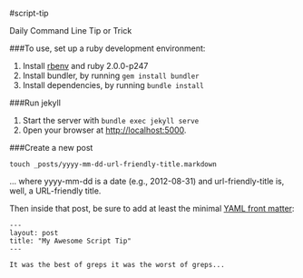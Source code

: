 #script-tip

Daily Command Line Tip or Trick



###To use, set up a ruby development environment:

1. Install [rbenv](https://github.com/sstephenson/rbenv) and ruby 2.0.0-p247
1. Install bundler, by running `gem install bundler`
1. Install dependencies, by running `bundle install`


###Run jekyll

1. Start the server with `bundle exec jekyll serve`
1. 0pen your browser at [http://localhost:5000](http://localhost:5000).


###Create a new post


    touch _posts/yyyy-mm-dd-url-friendly-title.markdown

... where yyyy-mm-dd is a date (e.g., 2012-08-31) and url-friendly-title is, well, a URL-friendly title.  

Then inside that post, be sure to add at least the minimal [YAML front matter](https://github.com/mojombo/jekyll/wiki/YAML-Front-Matter):

    ---
    layout: post
    title: "My Awesome Script Tip"
    ---

   	It was the best of greps it was the worst of greps...
